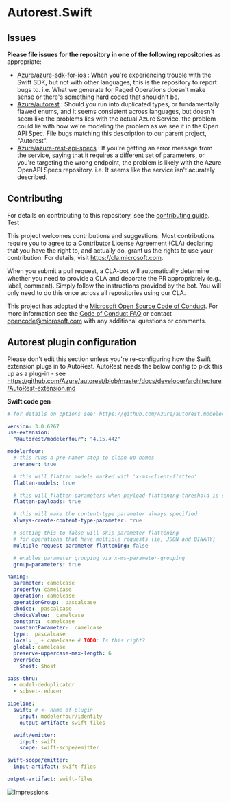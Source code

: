 # Autorest.Swift

## Issues
**Please file issues for the repository in one of the following repositories** as appropriate:

  - [Azure/azure-sdk-for-ios](https://github.com/Azure/azure-sdk-for-ios/issues) : When you're experiencing trouble with the Swift SDK, but not with other languages, this is the repository to report bugs to. i.e. What we generate for Paged Operations doesn't make sense or there's something hard coded that shouldn't be.
  - [Azure/autorest](https://github.com/Azure/autorest) : Should you run into duplicated types, or fundamentally flawed enums, and it seems consistent across languages, but doesn't seem like the problems lies with the actual Azure Service, the problem could lie with how we're modeling the problem as we see it in the Open API Spec. File bugs matching this description to our parent project, "Autorest".
  - [Azure/azure-rest-api-specs](https://github.com/Azure/azure-rest-api-specs) : If you're getting an error message from the service, saying that it requires a different set of parameters, or you're targeting the wrong endpoint, the problem is likely with the Azure OpenAPI Specs repository. i.e. It seems like the service isn't acurately described.

## Contributing

For details on contributing to this repository, see the [contributing guide](CONTRIBUTING.md). Test

This project welcomes contributions and suggestions. Most contributions require you to agree to a Contributor License Agreement (CLA) declaring that you have the right to, and actually do, grant us the rights to use your contribution. For details, visit
https://cla.microsoft.com.

When you submit a pull request, a CLA-bot will automatically determine whether you need to provide a CLA and decorate the PR appropriately (e.g., label, comment). Simply follow the instructions provided by the bot. You will only need to do this once across all repositories using our CLA.

This project has adopted the [Microsoft Open Source Code of Conduct](https://opensource.microsoft.com/codeofconduct/). For more information see the [Code of Conduct FAQ](https://opensource.microsoft.com/codeofconduct/faq/) or contact [opencode@microsoft.com](mailto:opencode@microsoft.com) with any additional questions or comments.

## Autorest plugin configuration

Please don't edit this section unless you're re-configuring how the Swift extension plugs in to AutoRest. AutoRest needs the below config to pick this up as a plug-in - see https://github.com/Azure/autorest/blob/master/docs/developer/architecture/AutoRest-extension.md

**Swift code gen**

``` yaml
# for details on options see: https://github.com/Azure/autorest.modelerfour/blame/master/modelerfour/readme.md

version: 3.0.6267
use-extension:
  "@autorest/modelerfour": "4.15.442"

modelerfour:
  # this runs a pre-namer step to clean up names
  prenamer: true

  # this will flatten models marked with 'x-ms-client-flatten'
  flatten-models: true

  # this will flatten parameters when payload-flattening-threshold is specified (or marked in the input spec)
  flatten-payloads: true

  # this will make the content-type parameter always specified
  always-create-content-type-parameter: true

  # setting this to false will skip parameter flattening 
  # for operations that have multiple requests (ie, JSON and BINARY)
  multiple-request-parameter-flattening: false

  # enables parameter grouping via x-ms-parameter-grouping
  group-parameters: true

naming:
  parameter: camelcase
  property: camelcase
  operation: camelcase
  operationGroup:  pascalcase
  choice:  pascalcase
  choiceValue:  camelcase
  constant:  camelcase
  constantParameter:  camelcase
  type:  pascalcase
  local: _ + camelcase # TODO: Is this right?
  global: camelcase
  preserve-uppercase-max-length: 6
  override:
    $host: $host

pass-thru:
  - model-deduplicator
  - subset-reducer

pipeline:
  swift: # <- name of plugin 
    input: modelerfour/identity
    output-artifact: swift-files

  swift/emitter:
    input: swift
    scope: swift-scope/emitter

swift-scope/emitter:
  input-artifact: swift-files

output-artifact: swift-files
```

![Impressions](https://azure-sdk-impressions.azurewebsites.net/api/impressions/azure-sdk-for-ios%2FREADME.png)
